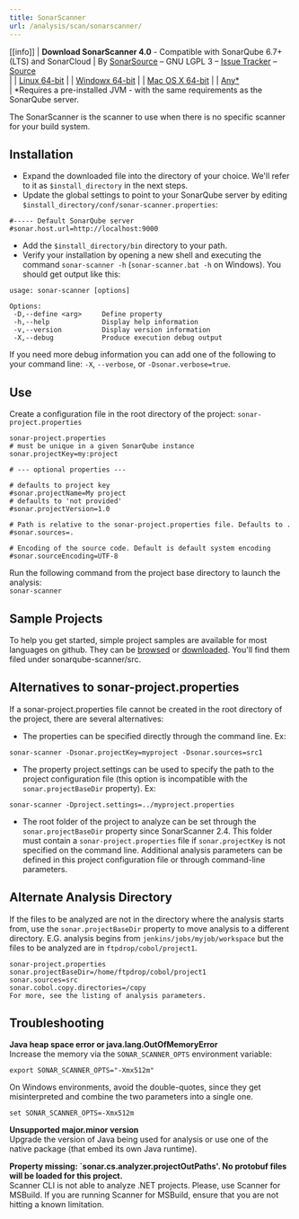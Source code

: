 ```yaml
---
title: SonarScanner
url: /analysis/scan/sonarscanner/
---
```


[[info]]
| **Download SonarScanner 4.0** - Compatible with SonarQube 6.7+ (LTS) and SonarCloud
| By [SonarSource](https://www.sonarsource.com/) – GNU LGPL 3 – [Issue Tracker](https://jira.sonarsource.com/browse/SQSCANNER) – [Source](https://github.com/Sonarsource/sonar-scanner-cli)   
|
| [Linux 64-bit](https://binaries.sonarsource.com/Distribution/sonar-scanner-cli/sonar-scanner-cli-4.0.0.1744-linux.zip) |
| [Windowx 64-bit](https://binaries.sonarsource.com/Distribution/sonar-scanner-cli/sonar-scanner-cli-4.0.0.1744-windows.zip) |
| [Mac OS X 64-bit](https://binaries.sonarsource.com/Distribution/sonar-scanner-cli/sonar-scanner-cli-4.0.0.1744-macosx.zip) |
| [Any*](https://binaries.sonarsource.com/Distribution/sonar-scanner-cli/sonar-scanner-cli-4.0.0.1744.zip)  
| *Requires a pre-installed JVM - with the same requirements as the SonarQube server.

The SonarScanner is the scanner to use when there is no specific scanner for your build system.

## Installation
* Expand the downloaded file into the directory of your choice. We'll refer to it as `$install_directory` in the next steps.
* Update the global settings to point to your SonarQube server by editing `$install_directory/conf/sonar-scanner.properties`:
```
#----- Default SonarQube server
#sonar.host.url=http://localhost:9000
```
* Add the `$install_directory/bin` directory to your path.
* Verify your installation by opening a new shell and executing the command `sonar-scanner -h` (`sonar-scanner.bat -h` on Windows). You should get output like this:
```
usage: sonar-scanner [options]
  
Options:
 -D,--define <arg>     Define property
 -h,--help             Display help information
 -v,--version          Display version information
 -X,--debug            Produce execution debug output
```

If you need more debug information you can add one of the following to your command line: `-X`, `--verbose`, or `-Dsonar.verbose=true`.

## Use
Create a configuration file in the root directory of the project: `sonar-project.properties`
```
sonar-project.properties
# must be unique in a given SonarQube instance
sonar.projectKey=my:project

# --- optional properties ---

# defaults to project key
#sonar.projectName=My project
# defaults to 'not provided'
#sonar.projectVersion=1.0
 
# Path is relative to the sonar-project.properties file. Defaults to .
#sonar.sources=.
 
# Encoding of the source code. Default is default system encoding
#sonar.sourceEncoding=UTF-8
```
Run the following command from the project base directory to launch the analysis:  
`sonar-scanner`

## Sample Projects
To help you get started, simple project samples are available for most languages on github. They can be [browsed](https://github.com/SonarSource/sonar-scanning-examples) or [downloaded](https://github.com/SonarSource/sonar-scanning-examples/archive/master.zip). You'll find them filed under sonarqube-scanner/src.


## Alternatives to sonar-project.properties
If a sonar-project.properties file cannot be created in the root directory of the project, there are several alternatives:

* The properties can be specified directly through the command line. Ex:
```
sonar-scanner -Dsonar.projectKey=myproject -Dsonar.sources=src1
```
* The property project.settings can be used to specify the path to the project configuration file (this option is incompatible with the `sonar.projectBaseDir` property). Ex:
```
sonar-scanner -Dproject.settings=../myproject.properties
```
* The root folder of the project to analyze can be set through the `sonar.projectBaseDir` property since SonarScanner 2.4. This folder must contain a `sonar-project.properties` file if `sonar.projectKey` is not specified on the command line.
Additional analysis parameters can be defined in this project configuration file or through command-line parameters. 

## Alternate Analysis Directory
If the files to be analyzed are not in the directory where the analysis starts from, use the `sonar.projectBaseDir` property to move analysis to a different directory. E.G. analysis begins from `jenkins/jobs/myjob/workspace` but the files to be analyzed are in `ftpdrop/cobol/project1`.
```
sonar-project.properties
sonar.projectBaseDir=/home/ftpdrop/cobol/project1
sonar.sources=src
sonar.cobol.copy.directories=/copy
For more, see the listing of analysis parameters.
```


## Troubleshooting
**Java heap space error or java.lang.OutOfMemoryError**  
Increase the memory via the `SONAR_SCANNER_OPTS` environment variable:
```
export SONAR_SCANNER_OPTS="-Xmx512m"
```
On Windows environments, avoid the double-quotes, since they get misinterpreted and combine the two parameters into a single one.
```
set SONAR_SCANNER_OPTS=-Xmx512m
```

**Unsupported major.minor version**  
Upgrade the version of Java being used for analysis or use one of the native package (that embed its own Java runtime).

**Property missing: `sonar.cs.analyzer.projectOutPaths'. No protobuf files will be loaded for this project.**  
Scanner CLI is not able to analyze .NET projects. Please, use Scanner for MSBuild. If you are running Scanner for MSBuild, ensure that you are not hitting a known limitation.

